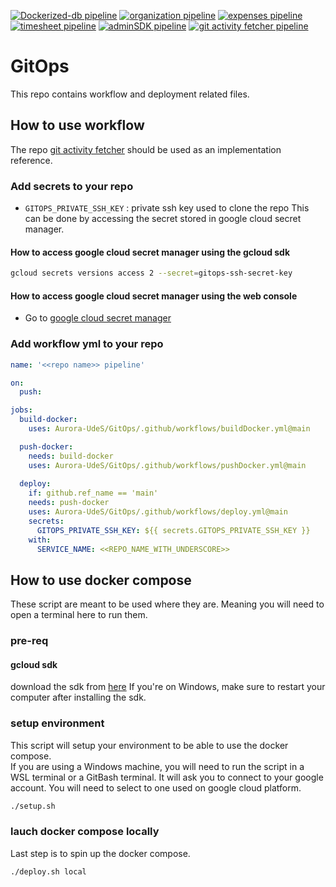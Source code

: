 [![Dockerized-db pipeline](https://github.com/Aurora-UdeS/dockerized-db/actions/workflows/pipeline.yml/badge.svg)](https://github.com/Aurora-UdeS/dockerized-db/actions/workflows/pipeline.yml)
[![organization pipeline](https://github.com/Aurora-UdeS/organization/actions/workflows/pipeline.yaml/badge.svg)](https://github.com/Aurora-UdeS/organization/actions/workflows/pipeline.yaml)
[![expenses pipeline](https://github.com/Aurora-UdeS/expenses/actions/workflows/pipeline.yaml/badge.svg)](https://github.com/Aurora-UdeS/expenses/actions/workflows/pipeline.yaml)
[![timesheet pipeline](https://github.com/Aurora-UdeS/timesheet/actions/workflows/pipeline.yml/badge.svg)](https://github.com/Aurora-UdeS/timesheet/actions/workflows/pipeline.yml)
[![adminSDK pipeline](https://github.com/Aurora-UdeS/adminsdk/actions/workflows/pipeline.yml/badge.svg)](https://github.com/Aurora-UdeS/adminsdk/actions/workflows/pipeline.yml)
[![git activity fetcher pipeline](https://github.com/Aurora-UdeS/git-activity-fetcher/actions/workflows/pipeline.yml/badge.svg)](https://github.com/Aurora-UdeS/git-activity-fetcher/actions/workflows/pipeline.yml)
# GitOps
This repo contains workflow and deployment related files.

## How to use workflow
The repo [git activity fetcher](https://github.com/Aurora-UdeS/git-activity-fetcher) should be used as an implementation reference.

### Add secrets to your repo
- `GITOPS_PRIVATE_SSH_KEY` : private ssh key used to clone the repo
This can be done by accessing the secret stored in google cloud secret manager.
#### How to access google cloud secret manager using the gcloud sdk
```bash
gcloud secrets versions access 2 --secret=gitops-ssh-secret-key
```
#### How to access google cloud secret manager using the web console
- Go to [google cloud secret manager](https://console.cloud.google.com/security/secret-manager)

### Add workflow yml to your repo
```yml
name: '<<repo name>> pipeline'

on:
  push:

jobs:
  build-docker:
    uses: Aurora-UdeS/GitOps/.github/workflows/buildDocker.yml@main

  push-docker:
    needs: build-docker
    uses: Aurora-UdeS/GitOps/.github/workflows/pushDocker.yml@main
    
  deploy:
    if: github.ref_name == 'main'
    needs: push-docker
    uses: Aurora-UdeS/GitOps/.github/workflows/deploy.yml@main
    secrets:
      GITOPS_PRIVATE_SSH_KEY: ${{ secrets.GITOPS_PRIVATE_SSH_KEY }}
    with:
      SERVICE_NAME: <<REPO_NAME_WITH_UNDERSCORE>>
```

## How to use docker compose
These script are meant to be used where they are. Meaning you will need to open a terminal here to run them.
### pre-req
#### gcloud sdk
download the sdk from [here](https://cloud.google.com/sdk/docs/install)
If you're on Windows, make sure to restart your computer after installing the sdk.
### setup environment
This script will setup your environment to be able to use the docker compose.  
If you are using a Windows machine, you will need to run the script in a WSL terminal or a GitBash terminal.
It will ask you to connect to your google account. You will need to select to one used on google cloud platform.
```bash
./setup.sh
```

### lauch docker compose locally
Last step is to spin up the docker compose.  
```bash
./deploy.sh local
```
